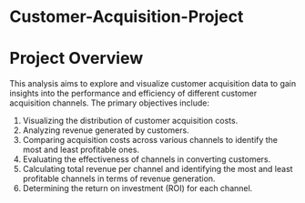# Customer-Acquisition-Project

# Project Overview
This analysis aims to explore and visualize customer acquisition data to gain insights into the performance and efficiency of different customer acquisition channels. The primary objectives include:
1. Visualizing the distribution of customer acquisition costs.
2. Analyzing revenue generated by customers.
3. Comparing acquisition costs across various channels to identify the most and least profitable ones.
4. Evaluating the effectiveness of channels in converting customers.
5. Calculating total revenue per channel and identifying the most and least profitable channels in terms of revenue generation.
6. Determining the return on investment (ROI) for each channel.

